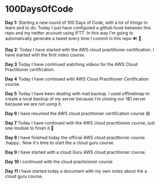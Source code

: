 # 100DaysOfCode

**Day 1:** Starting a new round of 100 Days of Code, with a lot of things to learn and to do. Today I just have configured a github hook between this repo and my twitter account using IFTT. In this way I'm going to automatically generate a tweet every time I commit in this repo :loud_sound: :rofl: 

**Day 2:** Today I have started with the AWS cloud practitioner certification. I have started with the first video course. 

**Day 3** Today I have continued watching videos for the AWS Cloud Practitioner certification.

**Day 4** Today I have continued with AWS Clous Practitioner Certification course.

**Day 5** Today I have been dealing with mail backup. I used offlineImap to create a local backup of my server because I'm closing our 1&1 server because we are not using it.

**Day 6** I have resumed the AWS cloud practitioner certification course :smile: 

**Day 7** Today I have continued with the AWS cloud practitiones course, just one module to finish it :rocket: 

**Day 8** I have finished today the official AWS cloud practitioner course :happy:. Now it's time to start the a cloud guru course. 

**Day 9** I have started with a cloud Guru AWS cloud practitioner course.

**Day 10** I continued with the cloud practicioner course

**Day 11** I have started today a document with my own notes about the a cloud guru course.  